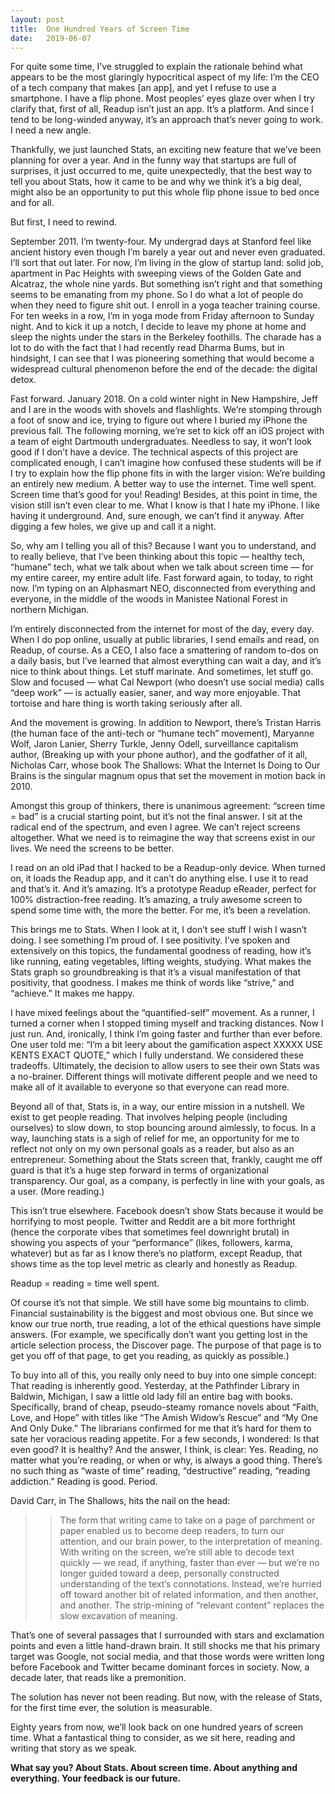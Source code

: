 ```yaml
---
layout: post
title:  One Hundred Years of Screen Time 
date:   2019-06-07
---
```

For quite some time, I’ve struggled to explain the rationale behind what appears to be the most glaringly hypocritical aspect of my life: I’m the CEO of a tech company that makes [an app], and yet I refuse to use a smartphone. I have a flip phone. Most peoples’ eyes glaze over when I try clarify that, first of all, Readup isn’t just an app. It’s a platform. And since I tend to be long-winded anyway, it’s an approach that’s never going to work. I need a new angle. 

Thankfully, we just launched Stats, an exciting new feature that we’ve been planning for over a year. And in the funny way that startups are full of surprises, it just occurred to me, quite unexpectedly, that the best way to tell you about Stats, how it came to be and why we think it’s a big deal, might also be an opportunity to put this whole flip phone issue to bed once and for all. 

But first, I need to rewind. 

September 2011. I’m twenty-four. My undergrad days at Stanford feel like ancient history even though I’m barely a year out and never even graduated. I’ll sort that out later. For now, I’m living in the glow of startup land: solid job, apartment in Pac Heights with sweeping views of the Golden Gate and Alcatraz, the whole nine yards. But something isn’t right and that something seems to be emanating from my phone. So I do what a lot of people do when they need to figure shit out. I enroll in a yoga teacher training course. For ten weeks in a row, I’m in yoga mode from Friday afternoon to Sunday night. And to kick it up a notch, I decide to leave my phone at home and sleep the nights under the stars in the Berkeley foothills. The charade has a lot to do with the fact that I had recently read Dharma Bums, but in hindsight, I can see that I was pioneering something that would become a widespread cultural phenomenon before the end of the decade: the digital detox. 

Fast forward. January 2018. On a cold winter night in New Hampshire, Jeff and I are in the woods with shovels and flashlights. We’re stomping through a foot of snow and ice, trying to figure out where I buried my iPhone the previous fall. The following morning, we’re set to kick off an iOS project with a team of eight Dartmouth undergraduates. Needless to say, it won’t look good if I don’t have a device. The technical aspects of this project are complicated enough, I can’t imagine how confused these students will be if I try to explain how the flip phone fits in with the larger vision: We’re building an entirely new medium. A better way to use the internet. Time well spent. Screen time that’s good for you! Reading! Besides, at this point in time, the vision still isn’t even clear to me. What I know is that I hate my iPhone. I like having it underground. And, sure enough, we can’t find it anyway. After digging a few holes, we give up and call it a night.

So, why am I telling you all of this? Because I want you to understand, and to really believe, that I’ve been thinking about this topic  — healthy tech, “humane” tech, what we talk about when we talk about screen time — for my entire career, my entire adult life. Fast forward again, to today, to right now. I’m typing on an Alphasmart NEO, disconnected from everything and everyone, in the middle of the woods in Manistee National Forest in northern Michigan. 

I’m entirely disconnected from the internet for most of the day, every day. When I do pop online, usually at public libraries, I send emails and read, on Readup, of course. As a CEO, I also face a smattering of random to-dos on a daily basis, but I’ve learned that almost everything can wait a day, and it’s nice to think about things. Let stuff marinate. And sometimes, let stuff go. Slow and focused — what Cal Newport (who doesn’t use social media) calls “deep work” — is actually easier, saner, and way more enjoyable. That tortoise and hare thing is worth taking seriously after all.

And the movement is growing. In addition to Newport, there’s Tristan Harris (the human face of the anti-tech or “humane tech” movement), Maryanne Wolf, Jaron Lanier, Sherry Turkle, Jenny Odell, surveillance capitalism author, (Breaking up with your phone author), and the godfather of it all, Nicholas Carr, whose book The Shallows: What the Internet Is Doing to Our Brains is the singular magnum opus that set the movement in motion back in 2010.

Amongst this group of thinkers, there is unanimous agreement: “screen time = bad” is a crucial starting point, but it’s not the final answer. I sit at the radical end of the spectrum, and even I agree. We can’t reject screens altogether. What we need is to reimagine the way that screens exist in our lives. We need the screens to be better. 

I read on an old iPad that I hacked to be a Readup-only device. When turned on, it loads the Readup app, and it can’t do anything else. I use it to read and that’s it. And it’s amazing. It’s a prototype Readup eReader, perfect for 100% distraction-free reading. It’s amazing, a truly awesome screen to spend some time with, the more the better. For me, it’s been a revelation. 

This brings me to Stats. When I look at it, I don’t see stuff I wish I wasn’t doing. I see something I’m proud of. I see positivity. I’ve spoken and extensively on this topics, the fundamental goodness of reading, how it’s like running, eating vegetables, lifting weights, studying. What makes the Stats graph so groundbreaking is that it’s a visual manifestation of that positivity, that goodness. I makes me think of words like “strive,” and “achieve.” It makes me happy. 

I have mixed feelings about the “quantified-self” movement. As a runner, I turned a corner when I stopped timing myself and tracking distances. Now I just run. And, ironically, I think I’m going faster and further than ever before. One user told me: “I’m a bit leery about the gamification aspect XXXXX USE KENTS EXACT QUOTE,” which I fully understand. We considered these tradeoffs. Ultimately, the decision to allow users to see their own Stats was a no-brainer. Different things will motivate different people and we need to make all of it available to everyone so that everyone can read more. 

Beyond all of that, Stats is, in a way, our entire mission in a nutshell. We exist to get people reading. That involves helping people (including ourselves) to slow down, to stop bouncing around aimlessly, to focus. In a way, launching stats is a sigh of relief for me, an opportunity for me to reflect not only on my own personal goals as a reader, but also as an entrepreneur. Something about the Stats screen that, frankly, caught me off guard is that it’s a huge step forward in terms of organizational transparency. Our goal, as a company, is perfectly in line with your goals, as a user. (More reading.) 

This isn’t true elsewhere. Facebook doesn’t show Stats because it would be horrifying to most people. Twitter and Reddit are a bit more forthright (hence the corporate vibes that sometimes feel downright brutal) in showing you aspects of your “performance” (likes, followers, karma, whatever) but as far as I know there’s no platform, except Readup, that shows time as the top level metric as clearly and honestly as Readup. 

Readup = reading = time well spent. 

Of course it’s not that simple. We still have some big mountains to climb. Financial sustainability is the biggest and most obvious one. But since we know our true north, true reading, a lot of the ethical questions have simple answers. (For example, we specifically don’t want you getting lost in the article selection process, the Discover page. The purpose of that page is to get you off of that page, to get you reading, as quickly as possible.) 

To buy into all of this, you really only need to buy into one simple concept: That reading is inherently good. Yesterday, at the Pathfinder Library in Baldwin, Michigan, I saw a little old lady fill an entire bag with books. Specifically, brand of cheap, pseudo-steamy romance novels about “Faith, Love, and Hope” with titles like “The Amish Widow’s Rescue” and “My One And Only Duke.” The librarians confirmed for me that it’s hard for them to sate her voracious reading appetite. For a few seconds, I wondered: Is that even good? It is healthy? And the answer, I think, is clear: Yes. Reading, no matter what you’re reading, or when or why, is always a good thing. There’s no such thing as “waste of time” reading, “destructive” reading, “reading addiction.” Reading is good. Period. 

David Carr, in The Shallows, hits the nail on the head: 

>> The form that writing came to take on a page of parchment or paper enabled us to become deep readers, to turn our attention, and our brain power, to the interpretation of meaning. With writing on the screen, we’re still able to decode text quickly — we read, if anything, faster than ever — but we’re no longer guided toward a deep, personally constructed understanding of the text’s connotations. Instead, we’re hurried off toward another bit of related information, and then another, and another. The strip-mining of “relevant content” replaces the slow excavation of meaning.

That’s one of several passages that I surrounded with stars and exclamation points and even a little hand-drawn brain. It still shocks me that his primary target was Google, not social media, and that those words were written long before Facebook and Twitter became dominant forces in society. Now, a decade later, that reads like a premonition. 

The solution has never not been reading. But now, with the release of Stats, for the first time ever, the solution is measurable. 

Eighty years from now, we’ll look back on one hundred years of screen time. What a fantastical thing to consider, as we sit here, reading and writing that story as we speak. 

**What say you? About Stats. About screen time. About anything and everything. Your feedback is our future.**